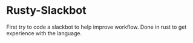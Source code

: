 # Rusty-Slackbot
First try to code a slackbot to help improve workflow. Done in rust to get experience with the language.
